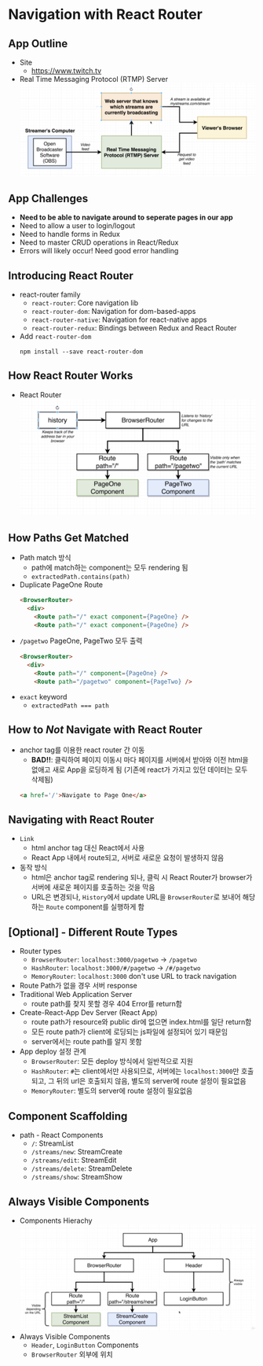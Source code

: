 # Navigation with React Router

## App Outline
* Site
  - https://www.twitch.tv
* Real Time Messaging Protocol (RTMP) Server
  ![Architecture](./images/arch.png)

## App Challenges
* **Need to be able to navigate around to seperate pages in our app**
* Need to allow a user to login/logout
* Need to handle forms in Redux
* Need to master CRUD operations in React/Redux
* Errors will likely occur! Need good error handling

## Introducing React Router
* react-router family
  - `react-router`: Core navigation lib
  - `react-router-dom`: Navigation for dom-based-apps
  - `react-router-native`: Navigation for react-native apps
  - `react-router-redux`: Bindings between Redux and React Router
* Add `react-router-dom`
  ```
  npm install --save react-router-dom
  ```

## How React Router Works
* React Router
  ![React Router](./images/router.png)

## How Paths Get Matched
* Path match 방식
  - path에 match하는 component는 모두 rendering 됨
  - `extractedPath.contains(path)`
* Duplicate PageOne Route
  ```html
  <BrowserRouter>
    <div>
      <Route path="/" exact component={PageOne} />
      <Route path="/" exact component={PageOne} />
  ```
* `/pagetwo` PageOne, PageTwo 모두 출력
  ```html
  <BrowserRouter>
    <div>
      <Route path="/" component={PageOne} />
      <Route path="/pagetwo" component={PageTwo} />
  ```
* `exact` keyword
  - `extractedPath === path`

## How to *Not* Navigate with React Router
* anchor tag를 이용한 react router 간 이동
  - **BAD!!**: 클릭하여 페이지 이동시 마다 페이지를 서버에서 받아와 이전 html을 없애고 새로 App을 로딩하게 됨 (기존에 react가 가지고 있던 데이터는 모두 삭제됨)
  ```html
  <a href='/'>Navigate to Page One</a>
  ```

## Navigating with React Router
* `Link`
  - html anchor tag 대신 React에서 사용
  - React App 내에서 route되고, 서버로 새로운 요청이 발생하지 않음
* 동작 방식
  - html은 anchor tag로 rendering 되나, 클릭 시 React Router가 browser가 서버에 새로운 페이지를 호출하는 것을 막음
  - URL은 변경되나, `History`에서 update URL을 `BrowserRouter`로 보내어 해당하는 `Route` component를 실행하게 함

## [Optional] - Different Route Types
* Router types
  - `BrowserRouter`: `localhost:3000/pagetwo` -> `/pagetwo`
  - `HashRouter`: `localhost:3000/#/pagetwo` -> `/#/pagetwo`
  - `MemoryRouter`: `localhost:3000` don't use URL to track navigation
* Route Path가 없을 경우 서버 response
* Traditional Web Application Server
  - route path를 찾지 못할 경우 404 Error를 return함
* Create-React-App Dev Server (React App)
  - route path가 resource와 public dir에 없으면 index.html를 일단 return함
  - 모든 route path가 client에 로딩되는 js파일에 설정되어 있기 때문임
  - server에서는 route path를 알지 못함
* App deploy 설정 관계
  - `BrowserRouter`: 모든 deploy 방식에서 일반적으로 지원
  - `HashRouter`: `#`는 client에서만 사용되므로, 서버에는 `localhost:3000`만 호출되고, 그 뒤의 url은 호출되지 않음, 별도의 server에 route 설정이 필요없음
  - `MemoryRouter`: 별도의 server에 route 설정이 필요없음

## Component Scaffolding
* path - React Components
  - `/`: StreamList
  - `/streams/new`: StreamCreate
  - `/streams/edit`: StreamEdit
  - `/streams/delete`: StreamDelete
  - `/streams/show`: StreamShow

## Always Visible Components
* Components Hierachy
  ![Components Hierachy](./images/hierachy.png)
* Always Visible Components
  - `Header`, `LoginButton` Components
  - `BrowserRouter` 외부에 위치
